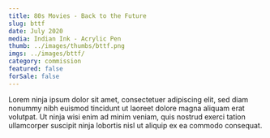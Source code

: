 ```yaml
---
title: 80s Movies - Back to the Future
slug: bttf
date: July 2020
media: Indian Ink - Acrylic Pen
thumb: ../images/thumbs/bttf.png
imgs: ../images/bttf/
category: commission
featured: false
forSale: false
---
```


Lorem ninja ipsum dolor sit amet, consectetuer adipiscing elit, sed diam nonummy nibh euismod tincidunt ut laoreet dolore magna aliquam erat volutpat. Ut ninja wisi enim ad minim veniam, quis nostrud exerci tation ullamcorper suscipit ninja lobortis nisl ut aliquip ex ea commodo consequat.